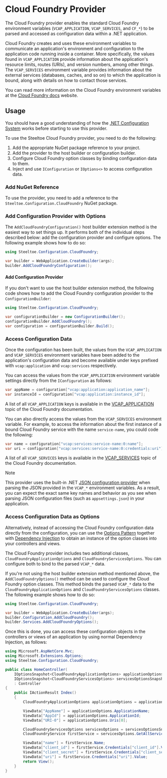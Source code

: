 # Cloud Foundry Provider

The Cloud Foundry provider enables the standard Cloud Foundry environment variables (`VCAP_APPLICATION`,  `VCAP_SERVICES`, and `CF_*`) to be parsed and accessed as configuration data within a .NET application.

Cloud Foundry creates and uses these environment variables to communicate an application's environment and configuration to the application code running inside a container. More specifically, the values found in `VCAP_APPLICATION` provide information about the application's resource limits, routes (URIs), and version numbers, among other things. The `VCAP_SERVICES` environment variable provides information about the external services (databases, caches, and so on) to which the application is bound, along with details on how to contact those services.

You can read more information on the Cloud Foundry environment variables at the [Cloud Foundry docs](https://docs.cloudfoundry.org/devguide/deploy-apps/environment-variable.html) website.

## Usage

You should have a good understanding of how the [.NET Configuration System](https://learn.microsoft.com/aspnet/core/fundamentals/configuration) works before starting to use this provider.

To use the Steeltoe Cloud Foundry provider, you need to do the following:

1. Add the appropriate NuGet package reference to your project.
1. Add the provider to the host builder or configuration builder.
1. Configure Cloud Foundry option classes by binding configuration data to them.
1. Inject and use `IConfiguration` or `IOptions<>` to access configuration data.

### Add NuGet Reference

To use the provider, you need to add a reference to the `Steeltoe.Configuration.CloudFoundry` NuGet package.

### Add Configuration Provider with Options

The `AddCloudFoundryConfiguration()` host builder extension method is the easiest way to set things up. It performs
both of the individual steps described below: add the configuration provider and configure options.
The following example shows how to do so:

```csharp
using Steeltoe.Configuration.CloudFoundry;

var builder = WebApplication.CreateBuilder(args);
builder.AddCloudFoundryConfiguration();
```

#### Add Configuration Provider

If you don't want to use the host builder extension method, the following code shows how to add the Cloud Foundry configuration provider to the `ConfigurationBuilder`:

```csharp
using Steeltoe.Configuration.CloudFoundry;

var configurationBuilder = new ConfigurationBuilder();
configurationBuilder.AddCloudFoundry();
var configuration = configurationBuilder.Build();
```

### Access Configuration Data

Once the configuration has been built, the values from the `VCAP_APPLICATION` and `VCAP_SERVICES` environment variables have been added to the application's configuration data and become available under keys prefixed with `vcap:application` and `vcap:services` respectively.

You can access the values from the `VCAP_APPLICATION` environment variable settings directly from the `IConfiguration` as follows:

```csharp
var appName = configuration["vcap:application:application_name"];
var instanceId = configuration["vcap:application:instance_id"];
```

A list of all `VCAP_APPLICATION` keys is available in the [VCAP_APPLICATION](https://docs.CloudFoundry.org/devguide/deploy-apps/environment-variable.html#VCAP-APPLICATION) topic of the Cloud Foundry documentation.

You can also directly access the values from the `VCAP_SERVICES` environment variable. For example, to access the information about the first instance of a bound Cloud Foundry service with the name `service-name`, you could code the following:

```csharp
var name = configuration["vcap:services:service-name:0:name"];
var uri = configuration["vcap:services:service-name:0:credentials:uri"];
```

A list of all `VCAP_SERVICES` keys is available in the [VCAP_SERVICES](https://docs.CloudFoundry.org/devguide/deploy-apps/environment-variable.html#VCAP-SERVICES) topic of the Cloud Foundry documentation.

> [!NOTE]
> This provider uses the built-in .NET [JSON configuration provider](https://learn.microsoft.com/dotnet/core/extensions/configuration-providers#json-configuration-provider) when parsing the JSON provided in the `VCAP_*` environment variables. As a result, you can expect the exact same key names and behavior as you see when parsing JSON configuration files (such as `appsettings.json`) in your application.

### Access Configuration Data as Options

Alternatively, instead of accessing the Cloud Foundry configuration data directly from the configuration, you can use the [Options Pattern](https://learn.microsoft.com/aspnet/core/fundamentals/configuration/options) together with [Dependency Injection](https://learn.microsoft.com/aspnet/core/fundamentals/dependency-injection) to obtain an instance of the option classes into your controllers and views.

The Cloud Foundry provider includes two additional classes, `CloudFoundryApplicationOptions` and `CloudFoundryServicesOptions`. You can configure both to bind to the parsed `VCAP_*` data.

If you're not using the host builder extension method mentioned above, the `AddCloudFoundryOptions()` method can be used to configure the Cloud Foundry option classes. This method binds the parsed `VCAP_*` data to the `CloudFoundryApplicationOptions` and `CloudFoundryServicesOptions` classes. The following example shows how to do so:

```csharp
using Steeltoe.Configuration.CloudFoundry;

var builder = WebApplication.CreateBuilder(args);
builder.Configuration.AddCloudFoundry();
builder.Services.AddCloudFoundryOptions();
```

Once this is done, you can access these configuration objects in the controllers or views of an application by using normal Dependency Injection, as follows:

```csharp
using Microsoft.AspNetCore.Mvc;
using Microsoft.Extensions.Options;
using Steeltoe.Configuration.CloudFoundry;

public class HomeController(
    IOptionsSnapshot<CloudFoundryApplicationOptions> applicationOptionsSnapshot,
    IOptionsSnapshot<CloudFoundryServicesOptions> servicesOptionsSnapshot)
    : Controller
{
    public IActionResult Index()
    {
        CloudFoundryApplicationOptions applicationOptions = applicationOptionsSnapshot.Value;

        ViewData["AppName"] = applicationOptions.ApplicationName;
        ViewData["AppId"] = applicationOptions.ApplicationId;
        ViewData["URI-0"] = applicationOptions.Uris[0];

        CloudFoundryServicesOptions servicesOptions = servicesOptionsSnapshot.Value;
        CloudFoundryService firstService = servicesOptions.GetAllServices().First();

        ViewData["name"] = firstService.Name;
        ViewData["client_id"] = firstService.Credentials["client_id"].Value;
        ViewData["client_secret"] = firstService.Credentials["client_secret"].Value;
        ViewData["uri"] = firstService.Credentials["uri"].Value;
        return View();
    }
}
```
